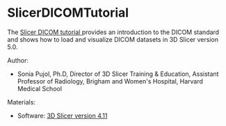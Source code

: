 # SlicerDICOMTutorial

The  <a href="https://spujol.github.io/3DSlicerQuickStartGuide/Slicer5_QuickStartGuide_SoniaPujol.pdf" target="_blank"> Slicer DICOM tutorial </a>  provides an introduction to the DICOM standard and shows how to load and visualize DICOM datasets in 3D Slicer version 5.0. 


Author:
* Sonia Pujol, Ph.D, Director of 3D Slicer Training & Education, Assistant Professor of Radiology, Brigham and Women's Hospital, Harvard Medical School

Materials:
* Software: [3D Slicer version 4.11](https://download.slicer.org/)

